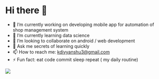 # Hi there 👋


- 🔭 I’m currently working on developing mobile app for automation of shop management system
- 🌱 I’m currently learning data science
- 👯 I’m looking to collaborate on android / web development
- 💬 Ask me secrets of learning quickly
- 📫 How to reach me: kdivyanshu3@gmail.com
- ⚡ Fun fact: eat code commit sleep repeat ( my daily routine)


<img src="https://github-readme-stats.vercel.app/api?username=kUNWAR-DIVYANSHU&count_private=true&hide=prs&show_icons=true&theme=radical">

